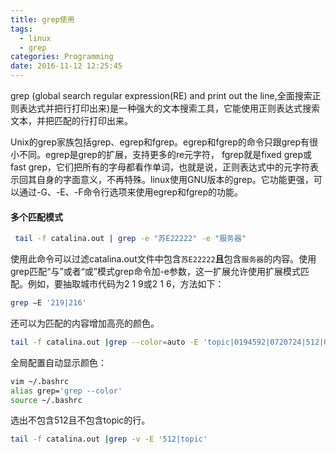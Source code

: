 ```yaml
---
title: grep使用
tags:
  - linux
  - grep
categories: Programming
date: 2016-11-12 12:25:45
---
```



grep (global search regular expression(RE) and print out the line,全面搜索正则表达式并把行打印出来)是一种强大的文本搜索工具，它能使用正则表达式搜索文本，并把匹配的行打印出来。

Unix的grep家族包括grep、egrep和fgrep。egrep和fgrep的命令只跟grep有很小不同。egrep是grep的扩展，支持更多的re元字符， fgrep就是fixed grep或fast grep，它们把所有的字母都看作单词，也就是说，正则表达式中的元字符表示回其自身的字面意义，不再特殊。linux使用GNU版本的grep。它功能更强，可以通过-G、-E、-F命令行选项来使用egrep和fgrep的功能。

<!-- more -->

#### 多个匹配模式

```Bash
 tail -f catalina.out | grep -e "苏E22222" -e "服务器"
```

使用此命令可以过滤catalina.out文件中包含`苏E22222`**且**包含`服务器`的内容。使用grep匹配“与”或者“或”模式grep命令加-e参数，这一扩展允许使用扩展模式匹配。例如，要抽取城市代码为2 1 9或2 1 6，方法如下：

```Bash
grep –E '219|216'
```

还可以为匹配的内容增加高亮的颜色。

```Bash
tail -f catalina.out |grep --color=auto -E 'topic|0194592|0720724|512|0146636|S000099'
```
全局配置自动显示颜色：

```Bash
vim ~/.bashrc
alias grep='grep --color'
source ~/.bashrc
```

选出不包含512且不包含topic的行。

```Bash
tail -f catalina.out |grep -v -E '512|topic'
```


